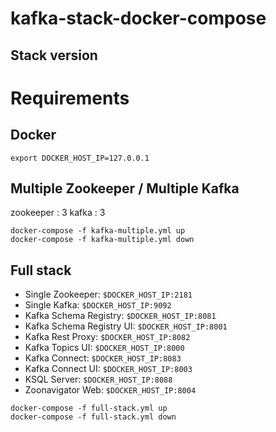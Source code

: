 # kafka-stack-docker-compose

## Stack version

# Requirements

## Docker

```
export DOCKER_HOST_IP=127.0.0.1
```

## Multiple Zookeeper / Multiple Kafka

zookeeper : 3
kafka : 3



```
docker-compose -f kafka-multiple.yml up
docker-compose -f kafka-multiple.yml down
```

## Full stack

 - Single Zookeeper: `$DOCKER_HOST_IP:2181`
 - Single Kafka: `$DOCKER_HOST_IP:9092`
 - Kafka Schema Registry: `$DOCKER_HOST_IP:8081`
 - Kafka Schema Registry UI: `$DOCKER_HOST_IP:8001`
 - Kafka Rest Proxy: `$DOCKER_HOST_IP:8082`
 - Kafka Topics UI: `$DOCKER_HOST_IP:8000`
 - Kafka Connect: `$DOCKER_HOST_IP:8083`
 - Kafka Connect UI: `$DOCKER_HOST_IP:8003`
 - KSQL Server: `$DOCKER_HOST_IP:8088`
 - Zoonavigator Web: `$DOCKER_HOST_IP:8004`

 ```
 docker-compose -f full-stack.yml up
 docker-compose -f full-stack.yml down
 ```
